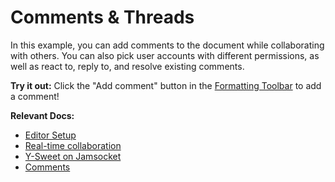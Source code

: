# Comments & Threads

In this example, you can add comments to the document while collaborating with others. You can also pick user accounts with different permissions, as well as react to, reply to, and resolve existing comments.

**Try it out:** Click the "Add comment" button in the [Formatting Toolbar](/docs/ui-components/formatting-toolbar) to add a comment!

**Relevant Docs:**

- [Editor Setup](/docs/editor-basics/setup)
- [Real-time collaboration](/docs/collaboration/real-time-collaboration)
- [Y-Sweet on Jamsocket](https://docs.jamsocket.com/y-sweet/tutorials/blocknote)
- [Comments](/docs/collaboration/comments)

